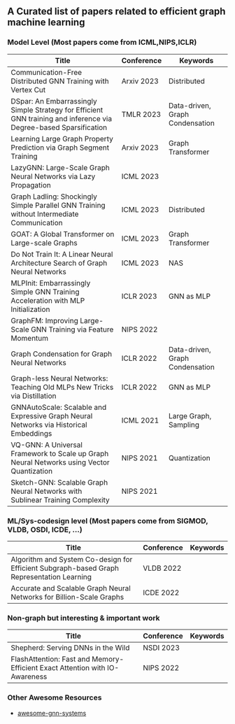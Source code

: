 ## A Curated list of papers related to efficient graph machine learning


### Model Level (Most papers come from ICML,NIPS,ICLR)
| **Title**                                                                                 | **Conference** | **Keywords**          |
|-------------------------------------------------------------------------------------------|----------------|-----------------------|
| Communication-Free Distributed GNN Training with Vertex Cut                               | Arxiv 2023     | Distributed           |
| DSpar: An Embarrassingly Simple Strategy for Efficient GNN training and inference via Degree-based Sparsification | TMLR 2023 | Data-driven, Graph Condensation|
| Learning Large Graph Property Prediction via Graph Segment Training                       | Arxiv 2023     | Graph Transformer     |
| LazyGNN: Large-Scale Graph Neural Networks via Lazy Propagation                           | ICML 2023      |                       |
| Graph Ladling: Shockingly Simple Parallel GNN Training without Intermediate Communication | ICML 2023      | Distributed           |
| GOAT: A Global Transformer on Large-scale Graphs                                          | ICML 2023      | Graph Transformer     |
| Do Not Train It: A Linear Neural Architecture Search of Graph Neural Networks             | ICML 2023      | NAS                   |
| MLPInit: Embarrassingly Simple GNN Training Acceleration with MLP Initialization          | ICLR 2023      | GNN as MLP            |
| GraphFM: Improving Large-Scale GNN Training via Feature Momentum                          | NIPS 2022      |                       |
| Graph Condensation for Graph Neural Networks                                              | ICLR 2022      | Data-driven, Graph Condensation |
|Graph-less Neural Networks: Teaching Old MLPs New Tricks via Distillation                  | ICLR 2022      | GNN as MLP            |
| GNNAutoScale: Scalable and Expressive Graph Neural Networks via Historical Embeddings      | ICML 2021      | Large Graph, Sampling |
| VQ-GNN: A Universal Framework to Scale up Graph Neural Networks using Vector Quantization | NIPS 2021      | Quantization          |
| Sketch-GNN: Scalable Graph Neural Networks with Sublinear Training Complexity             | NIPS 2021      |                       |





### ML/Sys-codesign level (Most papers come from SIGMOD, VLDB, OSDI, ICDE, ...)

| **Title**                                                                                 | **Conference** | **Keywords**          |
|-------------------------------------------------------------------------------------------|----------------|-----------------------|
| Algorithm and System Co-design for Efficient Subgraph-based Graph Representation Learning | VLDB 2022      |                       |
| Accurate and Scalable Graph Neural Networks for Billion-Scale Graphs                      | ICDE 2022      |                       |


### Non-graph but interesting & important work
| **Title**                                                                                 | **Conference** | **Keywords**          |
|-------------------------------------------------------------------------------------------|----------------|-----------------------|
| Shepherd: Serving DNNs in the Wild                                                        | NSDI 2023      |                       |
| FlashAttention: Fast and Memory-Efficient Exact Attention with IO-Awareness               | NIPS 2022      |                       |


### Other Awesome Resources

* [awesome-gnn-systems](https://github.com/chwan1016/awesome-gnn-systems)

